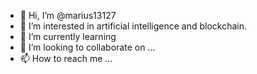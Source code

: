 - 👋 Hi, I’m @marius13127
- 👀 I’m interested in artificial intelligence and blockchain.
- 🌱 I’m currently learning 
- 💞️ I’m looking to collaborate on ...
- 📫 How to reach me ...

<!---
marius13127/marius13127 is a ✨ special ✨ repository because its `README.md` (this file) appears on your GitHub profile.
You can click the Preview link to take a look at your changes.
--->
